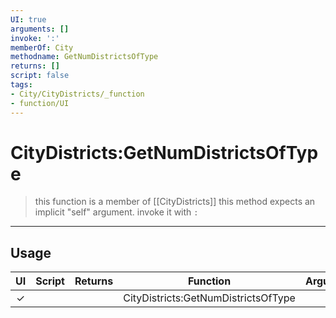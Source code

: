 ```yaml
---
UI: true
arguments: []
invoke: ':'
memberOf: City
methodname: GetNumDistrictsOfType
returns: []
script: false
tags:
- City/CityDistricts/_function
- function/UI
---
```

# CityDistricts:GetNumDistrictsOfType
> this function is a member of [[CityDistricts]]
> this method expects an implicit "self" argument. invoke it with `:`
-----
## Usage
|  UI | Script | Returns | Function | Arguments |
|:---:|:------:|-------:|:--------:|:---------|
|✓| ||CityDistricts:GetNumDistrictsOfType||
